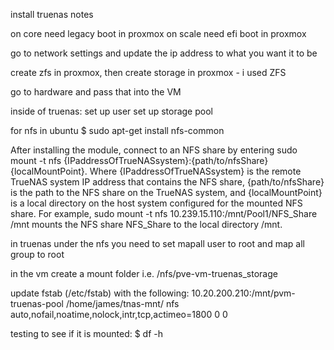 install truenas notes


on core need legacy boot in proxmox
on scale need efi boot in proxmox

go to network settings and update the ip address to what you want it to be

create zfs in proxmox, then create storage in proxmox - i used ZFS 

go to hardware and pass that into the VM

inside of truenas:
set up user
set up storage pool

for nfs in ubuntu
$ sudo apt-get install nfs-common

After installing the module, connect to an NFS share by entering sudo mount -t nfs {IPaddressOfTrueNASsystem}:{path/to/nfsShare} {localMountPoint}. Where {IPaddressOfTrueNASsystem} is the remote TrueNAS system IP address that contains the NFS share, {path/to/nfsShare} is the path to the NFS share on the TrueNAS system, and {localMountPoint} is a local directory on the host system configured for the mounted NFS share. For example, sudo mount -t nfs 10.239.15.110:/mnt/Pool1/NFS_Share /mnt mounts the NFS share NFS_Share to the local directory /mnt.

in truenas under the nfs you need to set mapall user to root and map all group to root


in the vm create a mount folder i.e. /nfs/pve-vm-truenas_storage

update fstab (/etc/fstab) with the following:
    10.20.200.210:/mnt/pvm-truenas-pool               /home/james/tnas-mnt/      nfs auto,nofail,noatime,nolock,intr,tcp,actimeo=1800 0 0

testing to see if it is mounted: 
    $ df -h